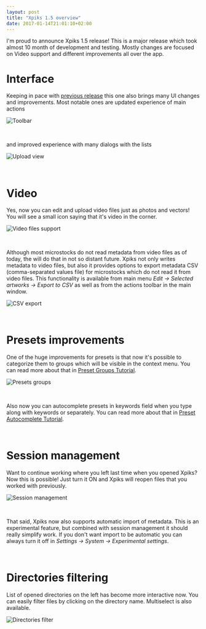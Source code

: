 ```yaml
---
layout: post
title: "Xpiks 1.5 overview"
date: 2017-01-14T21:01:10+02:00
---
```


I'm proud to announce Xpiks 1.5 release! This is a major release which took almost 10 month of development and testing. Mostly changes are focused on Video support and different improvements all over the app.

# Interface

Keeping in pace with <a href="{{site.url}}/2017/02/24/xpiks-14-detailed-features/">previous release</a> this one also brings many UI changes and improvements. Most notable ones are updated experience of main actions

<p>
  <img alt="Toolbar" src="{{site.url}}/images/tutorials/interface/mainview-toolbar.png" class="small-12 large-12" />
</p>

<br />

and improved experience with many dialogs with the lists

<p>
  <img alt="Upload view" src="{{site.url}}/images/tutorials/interface/upload.png" class="small-12 large-12" />
</p>

<br />

# Video

Yes, now you can edit and upload video files just as photos and vectors! You will see a small icon saying that it's video in the corner.

<p>
  <img alt="Video files support" src="{{site.url}}/images/posts/xpiks-15-overview/video-files.png" class="small-12 large-12" />
</p>

<br />

Although most microstocks do not read metadata from video files as of today, the will do that in not so distant future. Xpiks not only writes metadata to video files, but also it provides options to export metadata CSV (comma-separated values file) for microstocks which do not read it from video files. This functionality is available from main menu _Edit -> Selected artworks -> Export to CSV_ as well as from the actions toolbar in the main window.

<p>
  <img alt="CSV export" src="{{site.url}}/images/posts/xpiks-15-overview/csv-export.png" class="small-12 large-12" />
</p>

<br />

# Presets improvements

One of the huge improvements for presets is that now it's possible to categorize them to groups which will be visible in the context menu. You can read more about that in <a href="{{site.url}}/tutorials/presets-groups/">Preset Groups Tutorial</a>.

<p>
  <img alt="Presets groups" src="{{site.url}}/images/tutorials/presets/groups.gif" class="small-12 large-12" />
</p>

<br />

Also now you can autocomplete presets in keywords field when you type along with keywords or separately. You can read more about that in <a href="{{site.url}}/tutorials/presets-autocomplete/">Preset Autocomplete Tutorial</a>.

<br />

# Session management

Want to continue working where you left last time when you opened Xpiks? Now this is possible! Just turn it ON and Xpiks will reopen files that you worked with previously.

<p>
  <img alt="Session management" src="{{site.url}}/images/posts/xpiks-15-overview/session-restore.png" class="small-12 large-12" />
</p>

<br />

That said, Xpiks now also supports automatic import of metadata. This is an experimental feature, but combined with session management it should really simplify work. If you don't want import to be automatic you can always turn it off in _Settings -> System -> Experimental settings_.

<br />

# Directories filtering

List of opened directories on the left has become more interactive now. You can easily filter files by clicking on the directory name. Multiselect is also available.

<p>
  <img alt="Directories filter" src="{{site.url}}/images/posts/xpiks-15-overview/directories-filter.gif" class="small-12 large-12" />
</p>

<br />


